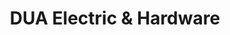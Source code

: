 ---
title: "DUA Electric & Hardware"
url: /karachi/dua-electric-and-hardware/
shop: travel agency
---